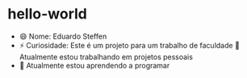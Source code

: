 # hello-world

- 😄 Nome: Eduardo Steffen
- ⚡ Curiosidade: Este é um projeto para um trabalho de faculdade
🔭 Atualmente estou trabalhando em projetos pessoais
- 🌱 Atualmente estou aprendendo a programar
